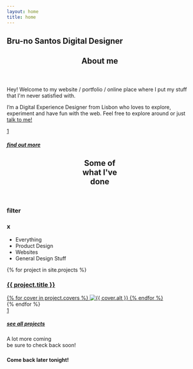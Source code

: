 ```yaml
---
layout: home
title: home
---
```

<section title="name" id="name">
    <h1>Bru-no Santos Digital Designer</h1>
</section>
<section title="sobre" id="sobre">
    <header>
        <h2 class="titulo-bloco hidden">About me</h2>
    </header>
    <p>Hey! Welcome to my website / portfolio / online place where I put my stuff that I'm never satisfied with.</p>
    <p>I’m a Digital Experience Designer from Lisbon who loves to explore, experiment and have fun with the web. Feel free to explore around or just <a href="#contact">talk to me!</a></p>
    <a href="about" class="button button-forward center">
        <div class="arrow">
            <span>1</span>
        </div>
        <h5>find out more</h5>
    </a>
</section>

<section title="Some of what I've done" id="projects">
    <header>
        <h2 class="titulo-bloco">Some of<br>what I've<br>done</h2>
    </header>
    <aside class="filter">
        <h3 class="filter-open">filter</h3>
        <h3 class="filter-close">x</h3>
        <ul class="filter-options">
            <li id="everything" class="filter-selected">Everything</li>
            <li id="product">Product Design</li>
            <li id="websites">Websites</li>
            <li id="general">General Design Stuff</li>
        </ul>
    </aside>
    <div id="bloco-work">
        {% for project in site.projects %}
        <a href="{{ site.baseurl }}/projects/{{ project.slug }}" class=" project {{ project.slug }} filter-{{ project.category }}">
            <article>
                <h3>{{ project.title }}</h3>
                {% for cover in project.covers %}
                <img class="lazy" data-src="https://images.weserv.nl?url=https://brunommst.github.io{{ cover.url }}&h=500&q=60" src="https://images.weserv.nl?url=https://brunommst.github.io{{ cover.url }}&h=2&q=10" alt="{{ cover.alt }}">
                {% endfor %}
            </article>
        </a>
        {% endfor %}
    </div>
    <footer>
        <a href="projects" class="button button-forward center">
            <div class="arrow">
                <span>1</span>
            </div>
            <h5>see all projects</h5>
        </a>
        <p>A lot more coming<br>be sure to check back soon!</p>
    </footer>
</section>

<section title="Countdown" id="timer">
    <div class="wrapper">
        <div class="countdown">
            <h3 class="hours"></h3>
            <h3 class="minutes"></h3>
            <h3 class="seconds"></h3>
        </div>
        <h4>Come back later tonight!</h4>
    </div>
</section>

<script language="javascript" type="text/javascript" src="{{ "/assets/js/home.js" | relative_url }}"></script>
<script language="javascript" type="text/javascript" src="{{ "/assets/js/filter.js" | relative_url }}"></script>
